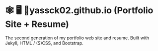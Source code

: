 # 🕸 🖥 📱yassck02.github.io (Portfolio Site + Resume)

The second generation of my portfolio web site and resume.
Built with Jekyll, HTML / (S)CSS, and Bootstrap.
